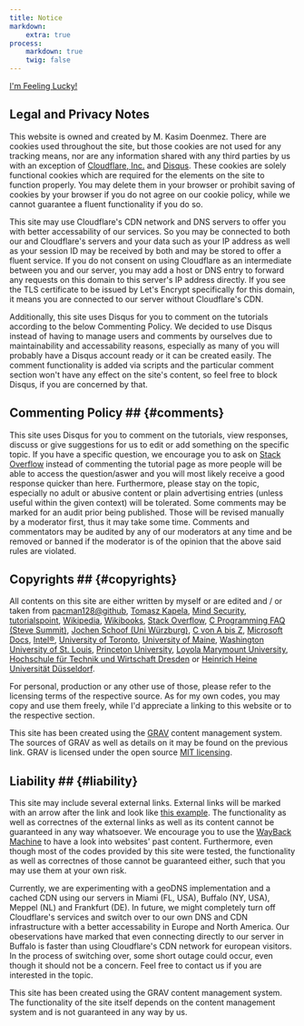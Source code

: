 ```yaml
---
title: Notice
markdown:
    extra: true
process:
    markdown: true
    twig: false
---
```


<a class="button" href="{{ base_url_relative }}/random"><i class="fa fa-retweet"></i> I'm Feeling Lucky!</a>

## Legal and Privacy Notes
This website is owned and created by M. Kasim Doenmez.
There are cookies used throughout the site, but those cookies are not used for any tracking means, nor are any information shared with any third parties by us with an exception of [Cloudflare, Inc.](https://www.cloudflare.com) and [Disqus](https://disqus.com). These cookies are solely functional cookies which are required for the elements on the site to function properly. You may delete them in your browser or prohibit saving of cookies by your browser if you do not agree on our cookie policy, while we cannot guarantee a fluent functionality if you do so.

This site may use Cloudflare's CDN network and DNS servers to offer you with better accessability of our services. So you may be connected to both our and Cloudflare's servers and your data such as your IP address as well as your session ID may be received by both and may be stored to offer a fluent service. If you do not consent on using Cloudflare as an intermediate between you and our server, you may add a host or DNS entry to forward any requests on this domain to this server's IP address directly. If you see the TLS certificate to be issued by Let's Encrypt specifically for this domain, it means you are connected to our server without Cloudflare's CDN.

Additionally, this site uses Disqus for you to comment on the tutorials according to the below Commenting Policy. We decided to use Disqus instead of having to manage users and comments by ourselves due to maintainability and accessability reasons, especially as many of you will probably have a Disqus account ready or it can be created easily. The comment functionality is added via scripts and the particular comment section won't have any effect on the site's content, so feel free to block Disqus, if you are concerned by that.


## Commenting Policy ## {#comments}
This site uses Disqus for you to comment on the tutorials, view responses, discuss or give suggestions for us to edit or add something on the specific topic. If you have a specific question, we encourage you to ask on [Stack Overflow](https://stackoverflow.com) instead of commenting the tutorial page as more people will be able to access the question/aswer and you will most likely receive a good response quicker than here. Furthermore, please stay on the topic, especially no adult or abusive content or plain advertising entries (unless useful within the given context) will be tolerated. Some comments may be marked for an audit prior being published. Those will be revised manually by a moderator first, thus it may take some time. Comments and commentators may be audited by any of our moderators at any time and be removed or banned if the moderator is of the opinion that the above said rules are violated.


## Copyrights ## {#copyrights}
All contents on this site are either written by myself or are edited and / or taken from
[pacman128@github](http://pacman128.github.io/pcasm/),
[Tomasz Kapela](https://sites.google.com/site/prognisk/biblioteka-asm_io/),
[Mind Security](http://www.eecg.toronto.edu/~amza/www.mindsec.com/),
[tutorialspoint](https://www.tutorialspoint.com/assembly_programming/),
[Wikipedia](https://en.wikipedia.org/),
[Wikibooks](https://en.wikibooks.org/wiki/X86_Assembly/),
[Stack Overflow](https://stackoverflow.com/),
[C Programming FAQ (Steve Summit)](http://c-faq.com/),
[Jochen Schoof (Uni Würzburg)](https://srv2.mysnet.me/c-faq),
[C von A bis Z](http://openbook.rheinwerk-verlag.de/c_von_a_bis_z/),
[Microsoft Docs](https://docs.microsoft.com/),
[Intel®](https://www.intel.com/),
[University of Toronto](http://www.eecg.toronto.edu/),
[University of Maine](http://aturing.umcs.maine.edu/~meadow/courses/cos335/),
[Washington University of St. Louis](http://www.arl.wustl.edu/),
[Princeton University](https://introcs.cs.princeton.edu/),
[Loyola Marymount University](http://cs.lmu.edu/),
[Hochschule für Technik und Wirtschaft Dresden](https://www.informatik.htw-dresden.de/) or
[Heinrich Heine Universität Düsseldorf](https://www.cs.hhu.de/).


For personal, production or any other use of those, please refer to the licensing terms of the respective source. As for my own codes, you may copy and use them freely, while I'd appreciate a linking to this website or to the respective section.

This site has been created using the [GRAV](https://getgrav.org) content management system. The sources of GRAV as well as details on it may be found on the previous link. GRAV is licensed under the open source [MIT licensing](https://github.com/getgrav/grav/blob/develop/LICENSE.txt).


## Liability ## {#liability}

This site may include several external links. External links will be marked with an arrow after the link and look like [this example](http://example.org). The functionality as well as correctnes of the external links as well as its content cannot be guaranteed in any way whatsoever. We encourage you to use the [WayBack Machine](https://archive.org/web/) to have a look into websites' past content. Furthermore, even though most of the codes provided by this site were tested, the functionality as well as correctnes of those cannot be guaranteed either, such that you may use them at your own risk.

Currently, we are experimenting with a geoDNS implementation and a cached CDN using our servers in Miami (FL, USA), Buffalo (NY, USA), Meppel (NL) and Frankfurt (DE). In future, we might completely turn off Cloudflare's services and switch over to our own DNS and CDN infrastructure with a better accessability in Europe and North America. Our obeservations have marked that even connecting directly to our server in Buffalo is faster than using Cloudflare's CDN network for european visitors. In the process of switching over, some short outage could occur, even though it should not be a concern. Feel free to contact us if you are interested in the topic.

This site has been created using the GRAV content management system. The functionality of the site itself depends on the content management system and is not guaranteed in any way by us.